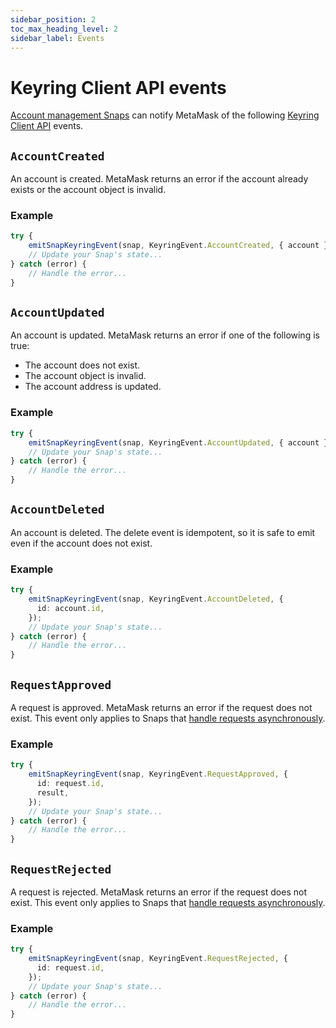 ```yaml
---
sidebar_position: 2
toc_max_heading_level: 2
sidebar_label: Events
---
```


# Keyring Client API events

[Account management Snaps](../../../features/custom-evm-accounts/index.md) can notify MetaMask of the
following [Keyring Client API](index.md) events.

## `AccountCreated`

An account is created.
MetaMask returns an error if the account already exists or the account object is invalid.

### Example

```typescript
try {
    emitSnapKeyringEvent(snap, KeyringEvent.AccountCreated, { account });
    // Update your Snap's state...
} catch (error) {
    // Handle the error...
}
```

## `AccountUpdated`

An account is updated.
MetaMask returns an error if one of the following is true:

- The account does not exist.
- The account object is invalid.
- The account address is updated.

### Example

```typescript
try {
    emitSnapKeyringEvent(snap, KeyringEvent.AccountUpdated, { account });
    // Update your Snap's state...
} catch (error) {
    // Handle the error...
}
```

## `AccountDeleted`

An account is deleted.
The delete event is idempotent, so it is safe to emit even if the account does not exist.

### Example

```typescript
try {
    emitSnapKeyringEvent(snap, KeyringEvent.AccountDeleted, {
      id: account.id,
    });
    // Update your Snap's state...
} catch (error) {
    // Handle the error...
}
```

## `RequestApproved`

A request is approved.
MetaMask returns an error if the request does not exist.
This event only applies to Snaps that
[handle requests asynchronously](../../../features/custom-evm-accounts/index.md#asynchronous-transaction-flow).

### Example

```typescript
try {
    emitSnapKeyringEvent(snap, KeyringEvent.RequestApproved, {
      id: request.id,
      result,
    });
    // Update your Snap's state...
} catch (error) {
    // Handle the error...
}
```

## `RequestRejected`

A request is rejected.
MetaMask returns an error if the request does not exist.
This event only applies to Snaps that
[handle requests asynchronously](../../../features/custom-evm-accounts/index.md#asynchronous-transaction-flow).

### Example

```typescript
try {
    emitSnapKeyringEvent(snap, KeyringEvent.RequestRejected, {
      id: request.id,
    });
    // Update your Snap's state...
} catch (error) {
    // Handle the error...
}
```
